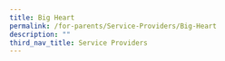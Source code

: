 ```yaml
---
title: Big Heart
permalink: /for-parents/Service-Providers/Big-Heart
description: ""
third_nav_title: Service Providers
---
```

